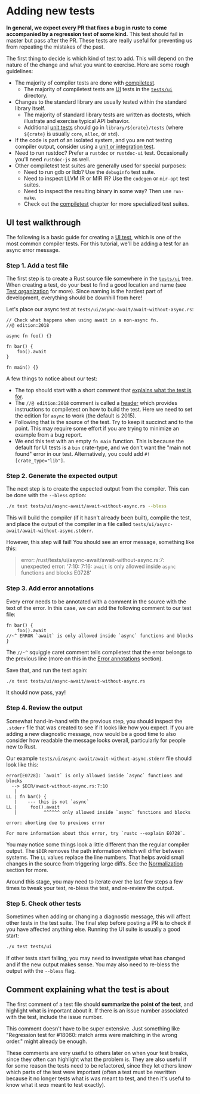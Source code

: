 # Adding new tests

<!-- toc -->

**In general, we expect every PR that fixes a bug in rustc to come
accompanied by a regression test of some kind.** This test should fail
in master but pass after the PR. These tests are really useful for
preventing us from repeating the mistakes of the past.

The first thing to decide is which kind of test to add.
This will depend on the nature of the change and what you want to exercise.
Here are some rough guidelines:

- The majority of compiler tests are done with [compiletest].
  - The majority of compiletest tests are [UI](ui.md) tests in the [`tests/ui`] directory.
- Changes to the standard library are usually tested within the standard library itself.
  - The majority of standard library tests are written as doctests,
    which illustrate and exercise typical API behavior.
  - Additional [unit tests](intro.md#package-tests) should go in
    `library/${crate}/tests` (where `${crate}` is usually `core`, `alloc`, or `std`).
- If the code is part of an isolated system, and you are not testing compiler output,
  consider using a [unit or integration test](intro.md#package-tests).
- Need to run rustdoc? Prefer a `rustdoc` or `rustdoc-ui` test.
  Occasionally you'll need `rustdoc-js` as well.
- Other compiletest test suites are generally used for special purposes:
  - Need to run gdb or lldb? Use the `debuginfo` test suite.
  - Need to inspect LLVM IR or MIR IR? Use the `codegen` or `mir-opt` test suites.
  - Need to inspect the resulting binary in some way?
    Then use `run-make`.
  - Check out the [compiletest] chapter for more specialized test suites.

[compiletest]: compiletest.md
[`tests/ui`]: https://github.com/rust-lang/rust/tree/master/tests/ui/

## UI test walkthrough

The following is a basic guide for creating a [UI test](ui.md), which is one
of the most common compiler tests.
For this tutorial, we'll be adding a test for an async error message.

### Step 1. Add a test file

The first step is to create a Rust source file somewhere in the
[`tests/ui`] tree.
When creating a test, do your best to find a good location and name (see [Test
organization](ui.md#test-organization) for more).
Since naming is the hardest part of development, everything should be downhill
from here!

Let's place our async test at `tests/ui/async-await/await-without-async.rs`:

```rust,ignore
// Check what happens when using await in a non-async fn.
//@ edition:2018

async fn foo() {}

fn bar() {
    foo().await
}

fn main() {}
```

A few things to notice about our test:

* The top should start with a short comment that [explains what the test is
  for](#explanatory_comment).
* The `//@ edition:2018` comment is called a [header](headers.md) which provides
  instructions to compiletest on how to build the test.
  Here we need to set the edition for `async` to work (the default is 2015).
* Following that is the source of the test.
  Try to keep it succinct and to the point.
  This may require some effort if you are trying to minimize an example from a
  bug report.
* We end this test with an empty `fn main` function.
  This is because the default for UI tests is a `bin` crate-type,
  and we don't want the "main not found" error in our test.
  Alternatively, you could add `#![crate_type="lib"]`.

### Step 2. Generate the expected output

The next step is to create the expected output from the compiler.
This can be done with the `--bless` option:

```sh
./x test tests/ui/async-await/await-without-async.rs --bless
```

This will build the compiler (if it hasn't already been built), compile the
test, and place the output of the compiler in a file called
`tests/ui/async-await/await-without-async.stderr`.

However, this step will fail!
You should see an error message, something like this:

> error: /rust/tests/ui/async-await/await-without-async.rs:7: unexpected
> error: '7:10: 7:16: `await` is only allowed inside `async` functions and
> blocks E0728'

### Step 3. Add error annotations

Every error needs to be annotated with a comment in the source with the text
of the error.
In this case, we can add the following comment to our test file:

```rust,ignore
fn bar() {
    foo().await
//~^ ERROR `await` is only allowed inside `async` functions and blocks
}
```

The `//~^` squiggle caret comment tells compiletest that the error belongs to
the previous line (more on this in the [Error
annotations](ui.md#error-annotations) section).

Save that, and run the test again:

```sh
./x test tests/ui/async-await/await-without-async.rs
```

It should now pass, yay!

### Step 4. Review the output

Somewhat hand-in-hand with the previous step, you should inspect the `.stderr`
file that was created to see if it looks like how you expect.
If you are adding a new diagnostic message, now would be a good time to
also consider how readable the message looks overall, particularly for
people new to Rust.

Our example `tests/ui/async-await/await-without-async.stderr` file should
look like this:

```text
error[E0728]: `await` is only allowed inside `async` functions and blocks
  --> $DIR/await-without-async.rs:7:10
   |
LL | fn bar() {
   |    --- this is not `async`
LL |     foo().await
   |          ^^^^^^ only allowed inside `async` functions and blocks

error: aborting due to previous error

For more information about this error, try `rustc --explain E0728`.
```

You may notice some things look a little different than the regular
compiler output.
The `$DIR` removes the path information which will differ between systems.
The `LL` values replace the line numbers.
That helps avoid small changes in the source from triggering large diffs.
See the [Normalization](ui.md#normalization) section for more.

Around this stage, you may need to iterate over the last few steps a few times
to tweak your test, re-bless the test, and re-review the output.

### Step 5. Check other tests

Sometimes when adding or changing a diagnostic message, this will affect
other tests in the test suite.
The final step before posting a PR is to check if you have affected anything else.
Running the UI suite is usually a good start:

```sh
./x test tests/ui
```

If other tests start failing, you may need to investigate what has changed
and if the new output makes sense.
You may also need to re-bless the output with the `--bless` flag.

<a name="explanatory_comment"></a>

## Comment explaining what the test is about

The first comment of a test file should **summarize the point
of the test**, and highlight what is important about it.
If there is an issue number associated with the test, include
the issue number.

This comment doesn't have to be super extensive. Just something like
"Regression test for #18060: match arms were matching in the wrong
order."  might already be enough.

These comments are very useful to others later on when your test
breaks, since they often can highlight what the problem is. They are
also useful if for some reason the tests need to be refactored, since
they let others know which parts of the test were important (often a
test must be rewritten because it no longer tests what is was meant to
test, and then it's useful to know what it *was* meant to test
exactly).
